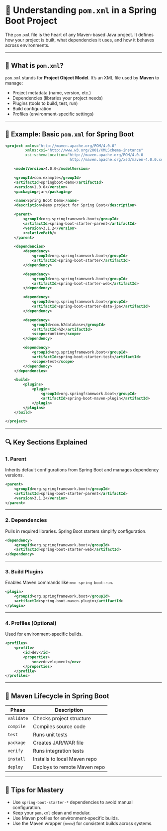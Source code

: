 # 📘 Understanding `pom.xml` in a Spring Boot Project

The `pom.xml` file is the heart of any Maven-based Java project. It defines how your project is built, what dependencies it uses, and how it behaves across environments.

---

## 🧱 What is `pom.xml`?

`pom.xml` stands for **Project Object Model**. It’s an XML file used by **Maven** to manage:

- Project metadata (name, version, etc.)
- Dependencies (libraries your project needs)
- Plugins (tools to build, test, run)
- Build configuration
- Profiles (environment-specific settings)

---

## 🧪 Example: Basic `pom.xml` for Spring Boot

```xml
<project xmlns="http://maven.apache.org/POM/4.0.0"
         xmlns:xsi="http://www.w3.org/2001/XMLSchema-instance"
         xsi:schemaLocation="http://maven.apache.org/POM/4.0.0 
                             http://maven.apache.org/xsd/maven-4.0.0.xsd">

    <modelVersion>4.0.0</modelVersion>

    <groupId>com.example</groupId>
    <artifactId>springboot-demo</artifactId>
    <version>1.0.0</version>
    <packaging>jar</packaging>

    <name>Spring Boot Demo</name>
    <description>Demo project for Spring Boot</description>

    <parent>
        <groupId>org.springframework.boot</groupId>
        <artifactId>spring-boot-starter-parent</artifactId>
        <version>3.1.2</version>
        <relativePath/>
    </parent>

    <dependencies>
        <dependency>
            <groupId>org.springframework.boot</groupId>
            <artifactId>spring-boot-starter</artifactId>
        </dependency>

        <dependency>
            <groupId>org.springframework.boot</groupId>
            <artifactId>spring-boot-starter-web</artifactId>
        </dependency>

        <dependency>
            <groupId>org.springframework.boot</groupId>
            <artifactId>spring-boot-starter-data-jpa</artifactId>
        </dependency>

        <dependency>
            <groupId>com.h2database</groupId>
            <artifactId>h2</artifactId>
            <scope>runtime</scope>
        </dependency>

        <dependency>
            <groupId>org.springframework.boot</groupId>
            <artifactId>spring-boot-starter-test</artifactId>
            <scope>test</scope>
        </dependency>
    </dependencies>

    <build>
        <plugins>
            <plugin>
                <groupId>org.springframework.boot</groupId>
                <artifactId>spring-boot-maven-plugin</artifactId>
            </plugin>
        </plugins>
    </build>

</project>
```

---

## 🔍 Key Sections Explained

### 1. **Parent**
Inherits default configurations from Spring Boot and manages dependency versions.

```xml
<parent>
    <groupId>org.springframework.boot</groupId>
    <artifactId>spring-boot-starter-parent</artifactId>
    <version>3.1.2</version>
</parent>
```

---

### 2. **Dependencies**
Pulls in required libraries. Spring Boot starters simplify configuration.

```xml
<dependency>
    <groupId>org.springframework.boot</groupId>
    <artifactId>spring-boot-starter-web</artifactId>
</dependency>
```

---

### 3. **Build Plugins**
Enables Maven commands like `mvn spring-boot:run`.

```xml
<plugin>
    <groupId>org.springframework.boot</groupId>
    <artifactId>spring-boot-maven-plugin</artifactId>
</plugin>
```

---

### 4. **Profiles (Optional)**
Used for environment-specific builds.

```xml
<profiles>
    <profile>
        <id>dev</id>
        <properties>
            <env>development</env>
        </properties>
    </profile>
</profiles>
```

---

## 🧠 Maven Lifecycle in Spring Boot

| Phase       | Description                          |
|-------------|--------------------------------------|
| `validate`  | Checks project structure              |
| `compile`   | Compiles source code                  |
| `test`      | Runs unit tests                       |
| `package`   | Creates JAR/WAR file                  |
| `verify`    | Runs integration tests                |
| `install`   | Installs to local Maven repo          |
| `deploy`    | Deploys to remote Maven repo          |

---

## 🧰 Tips for Mastery

- Use `spring-boot-starter-*` dependencies to avoid manual configuration.
- Keep your `pom.xml` clean and modular.
- Use Maven profiles for environment-specific builds.
- Use the Maven wrapper (`mvnw`) for consistent builds across systems.